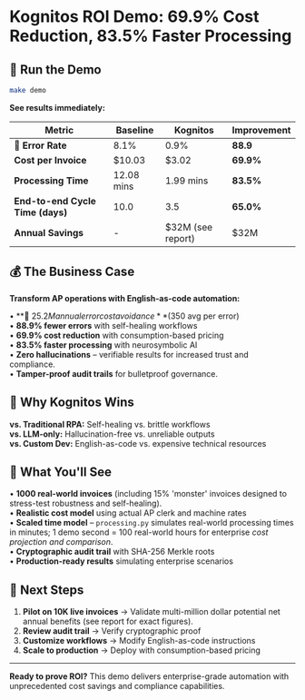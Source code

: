 # Kognitos ROI Demo: 69.9% Cost Reduction, 83.5% Faster Processing

## 🚀 Run the Demo

```bash
make demo
```

**See results immediately:**

| Metric                             | Baseline   | Kognitos   | Improvement |
|------------------------------------|------------|------------|-------------|
| **🚨 Error Rate**                  | 8.1%       | 0.9%       | **88.9**    |
| **Cost per Invoice**               | $10.03     | $3.02      | **69.9%**   |
| **Processing Time**                | 12.08 mins | 1.99 mins  | **83.5%**   |
| **End-to-end Cycle Time (days)**   | 10.0       | 3.5        | **65.0%**   |
| **Annual Savings**                 | -          | $32M (see report) | $32M |

## 💰 The Business Case

**Transform AP operations with English-as-code automation:**

• **🚨 $25.2M annual error cost avoidance** ($350 avg per error)  
• **88.9% fewer errors** with self-healing workflows  
• **69.9% cost reduction** with consumption-based pricing  
• **83.5% faster processing** with neurosymbolic AI  
• **Zero hallucinations** – verifiable results for increased trust and compliance.  
• **Tamper-proof audit trails** for bulletproof governance.  

## 🎯 Why Kognitos Wins

**vs. Traditional RPA:** Self-healing vs. brittle workflows  
**vs. LLM-only:** Hallucination-free vs. unreliable outputs  
**vs. Custom Dev:** English-as-code vs. expensive technical resources

## 🔧 What You'll See

• **1000 real-world invoices** (including 15% 'monster' invoices designed to stress-test robustness and self-healing).  
• **Realistic cost model** using actual AP clerk and machine rates  
• **Scaled time model** – `processing.py` simulates real-world processing times in minutes; 1 demo second = 100 real-world hours for enterprise *cost projection and comparison*.  
• **Cryptographic audit trail** with SHA-256 Merkle roots  
• **Production-ready results** simulating enterprise scenarios

## 🚀 Next Steps

1. **Pilot on 10K live invoices** → Validate multi-million dollar potential net annual benefits (see report for exact figures).  
2. **Review audit trail** → Verify cryptographic proof  
3. **Customize workflows** → Modify English-as-code instructions  
4. **Scale to production** → Deploy with consumption-based pricing

---

**Ready to prove ROI?** This demo delivers enterprise-grade automation with unprecedented cost savings and compliance capabilities.
